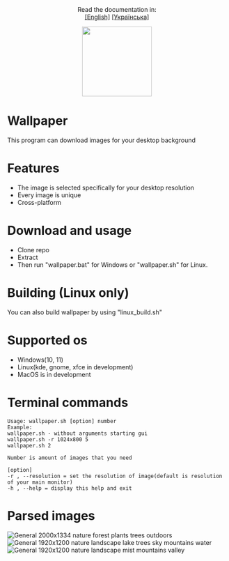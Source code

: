  <div align="center">
    Read the documentation in: 
    <br>
    <a href="https://github.com/Vitalya-code/Wallpaper/blob/main/README.md">[English]</a>
    <a href="https://github.com/Vitalya-code/Wallpaper/blob/main/ua-README.md">[Українська]</a>
 </div> 
 
 <p align="center"> 
     <img src="icons/ico.ico" width=160 height=160 >
     
 </p>
 

 
 # Wallpaper

This program can download images for your desktop background 


# Features
- The image is selected specifically for your desktop resolution
- Every image is unique
- Cross-platform

# Download and usage
- Clone repo 
- Extract
- Then run "wallpaper.bat" for Windows or "wallpaper.sh" for Linux.

# Building (Linux only)
You can also build wallpaper by using "linux_build.sh"

# Supported os
- Windows(10, 11)
- Linux(kde, gnome, xfce in development)
- MacOS is in development

# Terminal commands
    Usage: wallpaper.sh [option] number
    Example:
    wallpaper.sh - without arguments starting gui
    wallpaper.sh -r 1024x800 5
    wallpaper.sh 2
    
    Number is amount of images that you need
    
    [option]
    -r , --resolution = set the resolution of image(default is resolution of your main monitor)
    -h , --help = display this help and exit



 


# Parsed images
![General 2000x1334 nature forest plants trees outdoors](https://user-images.githubusercontent.com/58048618/187077721-ce60aa71-76da-4712-94af-8d698ba64610.jpg)
![General 1920x1200 nature landscape lake trees sky mountains water](https://user-images.githubusercontent.com/58048618/187518506-76948fcc-f8a1-4ec5-a33c-451c772dd650.jpg)
![General 1920x1200 nature landscape mist mountains valley](https://user-images.githubusercontent.com/58048618/187521219-0bf7480c-b4b8-4e88-859b-5cf0f3f31a5e.jpg)
